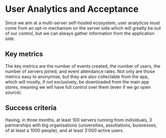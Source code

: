 # User Analytics and Acceptance

Since we aim at a multi-server self-hosted ecosystem, user analyticss must come from an opt-in mechanism on the server side which will greatly be out of our control, but we can always gather information from the application side.

## Key metrics
The key metrics are the number of events created, the number of users, the number of servers joined, and event attendance rates.
Not only are those metrics easy to anonymise, but they are also collectable from the app, which will mostly, if not exclusively, be downloaded from the main app stores, meaning we will have full control over them (even if we go open source).

## Success criteria
Having, in three months, at least 100 servers running from individuals, 3 partnerships with big organisations (universities, assotiations, buisnesses, of at least a 1000 people), and at least 3'000 active users.
